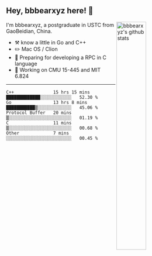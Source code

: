 ## Hey, bbbearxyz here! :wave:

<img align="right" alt="bbbearxyz's github stats" width="40%" src="https://github-readme-stats.vercel.app/api?username=bbbearxyz&show_icons=true">

I'm bbbearxyz, a postgraduate in USTC from GaoBeidian, China.

-   :hammer_and_pick:    know a little in Go and C++
-   :pencil2: Mac OS / Clion
-   :seedling: Preparing for developing a RPC in C language 
-   :thinking: Working on CMU 15-445 and MIT 6.824
---
<!--START_SECTION:waka-->

```text
C++               15 hrs 15 mins  █████████████░░░░░░░░░░░░   52.30 %
Go                13 hrs 8 mins   ███████████▒░░░░░░░░░░░░░   45.06 %
Protocol Buffer   20 mins         ▒░░░░░░░░░░░░░░░░░░░░░░░░   01.19 %
C                 11 mins         ▒░░░░░░░░░░░░░░░░░░░░░░░░   00.68 %
Other             7 mins          ░░░░░░░░░░░░░░░░░░░░░░░░░   00.45 %
```

<!--END_SECTION:waka-->
